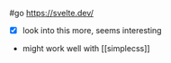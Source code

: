 #go https://svelte.dev/

- [x] look into this more, seems interesting
- might work well with [[simplecss]]